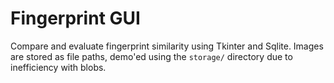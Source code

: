 # Fingerprint GUI
Compare and evaluate fingerprint similarity using Tkinter and Sqlite. Images are stored as file paths, demo'ed using the `storage/` directory due to inefficiency with blobs.